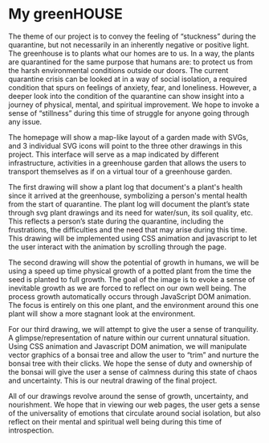 # My greenHOUSE
<!-- Title: maybe less related to quarantine? change name?? -->

<!-- Introduction -->
The theme of our project is to convey the feeling of “stuckness” during the quarantine, but not necessarily in an inherently negative or positive light.  The greenhouse is to plants what our homes are to us. In a way, the plants are quarantined for the same purpose that humans are: to protect us from the harsh environmental conditions outside our doors. The current quarantine crisis can be looked at in a way of social isolation, a required condition that spurs on feelings of anxiety, fear, and loneliness. However, a deeper look into the condition of the quarantine can show insight into a journey of physical, mental, and spiritual improvement. We hope to invoke a sense of “stillness” during this time of struggle for anyone going through any issue. 

<!-- home page layout has changed -->
The homepage will show a map-like layout of a garden made with SVGs, and 3 individual SVG icons will point to the three other drawings in this project. This interface will serve as a map indicated by different infrastructure, activities in a greenhouse garden that allows the users to transport themselves as if on a virtual tour of a greenhouse garden. 

<!-- first drawing -->
The first drawing will show a plant log that document's a plant's health since it arrived at the greenhouse, symbolizing a person's mental health from the start of quarantine. The plant log will document the plant’s state through svg plant drawings and its need for water/sun, its soil quality, etc. This reflects a person’s state during the quarantine, including the frustrations, the difficulties and the need that may arise during this time. This drawing will be implemented using CSS animation and javascript to let the user interact with the animation by scrolling through the page.

<!-- second drawing -->
The second drawing will show the potential of growth in humans, we will be using a speed up time physical growth of a potted plant from the time the seed is planted to full growth. The goal of the image is to evoke a sense of inevitable growth as we are forced to reflect on our own well being. The process growth automatically occurs through JavaScript DOM animation. The focus is entirely on this one plant, and the environment around this one plant will show a more stagnant look at the environment. 

<!-- third drawing -->
For our third drawing, we will attempt to give the user a sense of tranquility. A glimpse/representation of nature within our current unnatural situation. Using CSS animation and Javascript DOM animation, we will manipulate vector graphics of a bonsai tree and allow the user to “trim” and nurture the bonsai tree with their clicks. We hope the sense of duty and ownership of the bonsai will give the user a sense of calmness during this state of chaos and uncertainty. This is our neutral drawing of the final project. 

<!-- Conclusion -->
All of our drawings revolve around the sense of growth, uncertainty, and nourishment. We hope that in viewing our web pages, the user gets a sense of the universality of emotions that circulate around social isolation, but also reflect on their mental and spiritual well being during this time of introspection.
